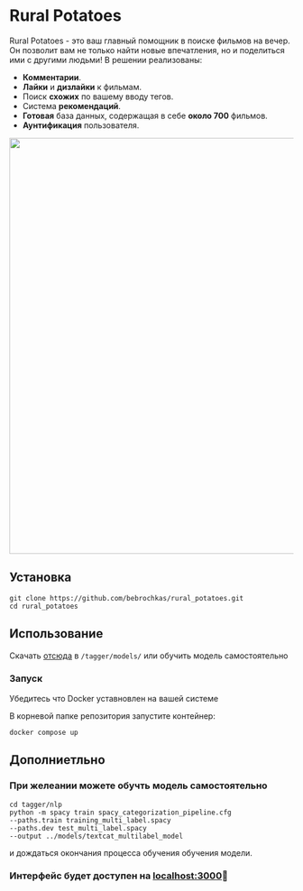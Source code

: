 # Rural Potatoes

Rural Potatoes - это ваш главный помощник в поиске фильмов на вечер. Он позволит вам не только найти новые впечатления, но и поделиться ими с другими людьми!
В решении реализованы:


- **Комментарии**.
- **Лайки** и **дизлайки** к фильмам.
- Поиск **схожих** по вашему вводу тегов.
- Система **рекомендаций**.
- **Готовая** база данных, содержащая в себе **около 700** фильмов.
- **Аунтификация** пользователя.

<p align="center">
  <img src="assets/video_record_1.gif" width="738">
</p>

## Установка 
```shell
git clone https://github.com/bebrochkas/rural_potatoes.git
cd rural_potatoes
```

## Использование 
Скачать [отсюда](/releases) в `/tagger/models/` или обучить модель самостоятельно

### Запуск
Убедитесь что Docker уставновлен на вашей системе

В корневой папке репозитория запустите контейнер:
```shell
docker compose up
```

## Дополниетльно
### При желеании можете обучть модель самостоятельно
```shell
cd tagger/nlp
python -m spacy train spacy_categorization_pipeline.cfg
--paths.train training_multi_label.spacy 
--paths.dev test_multi_label.spacy 
--output ../models/textcat_multilabel_model
```
и дождаться окончания процесса обучения обучения модели.

### Интерфейс будет доступен на [localhost:3000](http://loclhost:3000)🎉
